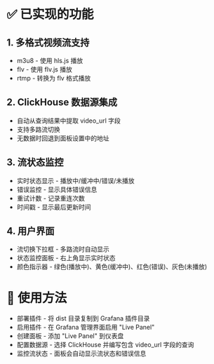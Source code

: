 # ✅ 已实现的功能
## 1. 多格式视频流支持
- m3u8 - 使用 hls.js 播放
- flv - 使用 flv.js 播放
- rtmp - 转换为 flv 格式播放
## 2. ClickHouse 数据源集成
- 自动从查询结果中提取 video_url 字段
- 支持多路流切换
- 无数据时回退到面板设置中的地址
## 3. 流状态监控
- 实时状态显示 - 播放中/缓冲中/错误/未播放
- 错误监控 - 显示具体错误信息
- 重试计数 - 记录重连次数
- 时间戳 - 显示最后更新时间
## 4. 用户界面
- 流切换下拉框 - 多路流时自动显示
- 状态监控面板 - 右上角显示实时状态
- 颜色指示器 - 绿色(播放中)、黄色(缓冲中)、红色(错误)、灰色(未播放)
# 🚀 使用方法
- 部署插件 - 将 dist 目录复制到 Grafana 插件目录
- 启用插件 - 在 Grafana 管理界面启用 "Live Panel"
- 创建面板 - 添加 "Live Panel" 到仪表盘
- 配置数据源 - 选择 ClickHouse 并编写包含 video_url 字段的查询
- 监控流状态 - 面板会自动显示流状态和错误信息